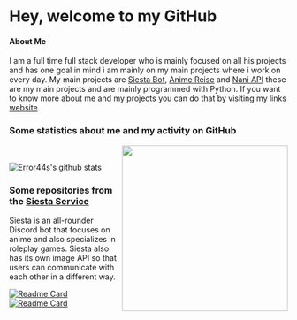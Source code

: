 # Hey, welcome to my GitHub

#### About Me

I am a full time full stack developer who is mainly focused on all his projects and has one goal in mind i am mainly on my main projects where i work on every day. My main projects are [Siesta Bot](https://siesta.red/), [Anime Reise](https://animereise.de/) and [Nani API](https://nani.red/) these are my main projects and are mainly programmed with Python. If you want to know more about me and my projects you can do that by visiting my links [website](https://links.error44.tech/).

### Some statistics about me and my activity on GitHub

<div>
<img src="https://i.imgur.com/WQbQMAe.png" width="300" align="right" />
<br/>

![Error44s's github stats](https://github-readme-stats.vercel.app/api?username=error44s&show_icons=true&title_color=fff&icon_color=79ff97&text_color=9f9f9f&bg_color=151515&hide_border=True)

### Some repositories from the [Siesta Service](https://github.com/SiestaBot)
Siesta is an all-rounder Discord bot that focuses on anime and also specializes in roleplay games. Siesta also has its own image API so that users can communicate with each other in a different way.

[![Readme Card](https://github-readme-stats.vercel.app/api/pin/?username=SiestaBot&repo=Examples&layout=compact&theme=dark&hide_border=True&show_owner=True)](https://github.com/SiestaBot/Bot) [![Readme Card](https://github-readme-stats.vercel.app/api/pin/?username=SiestaBot&repo=Bot&layout=compact&theme=dark&hide_border=True&show_owner=True)](https://github.com/SiestaBot/Bot)
